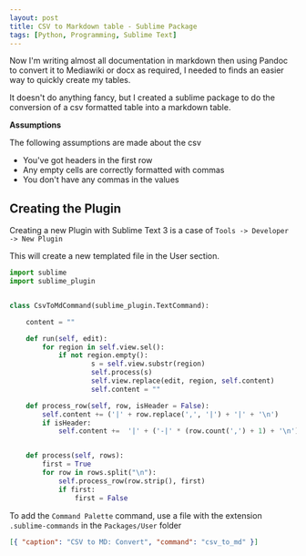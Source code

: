 ```yaml
---
layout: post
title: CSV to Markdown table - Sublime Package
tags: [Python, Programming, Sublime Text]
---
```


Now I'm writing almost all documentation in markdown then using Pandoc to convert it to Mediawiki or docx as required, I needed to finds an easier way to quickly create my tables.

It doesn't do anything fancy, but I created a sublime package to do the conversion of a csv formatted table into a markdown table.

**Assumptions**

The following assumptions are made about the csv

- You've got headers in the first row
- Any empty cells are correctly formatted with commas
- You don't have any commas in the values

## Creating the Plugin

Creating a new Plugin with Sublime Text 3 is a case of `Tools -> Developer -> New Plugin`

This will create a new templated file in the User section.

```python
import sublime
import sublime_plugin


class CsvToMdCommand(sublime_plugin.TextCommand):

	content = ""

	def run(self, edit):
		for region in self.view.sel():
			if not region.empty():
					s = self.view.substr(region)
					self.process(s)
					self.view.replace(edit, region, self.content)
					self.content = ""

	def process_row(self, row, isHeader = False):
		self.content += ('|' + row.replace(',', '|') + '|' + '\n')
		if isHeader:
			self.content +=  '|' + ('-|' * (row.count(',') + 1) + '\n')


	def process(self, rows):
	    first = True
	    for row in rows.split("\n"):
	        self.process_row(row.strip(), first)
	        if first:
	            first = False
```

To add the `Command Palette` command, use a file with the extension `.sublime-commands` in the `Packages/User` folder

```json
[{ "caption": "CSV to MD: Convert", "command": "csv_to_md" }]
```
